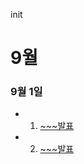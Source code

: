init

# 9월

### 9월 1일
- 1. [~~~발표](https://github.com/huhsay/daily_presentation_study/issues/1)
- 2. [~~~발표](https://github.com/huhsay/daily_presentation_study/issues/1)

